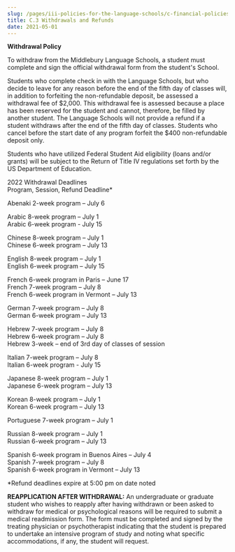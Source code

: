 ```yaml
---
slug: /pages/iii-policies-for-the-language-schools/c-financial-policies/c-3-withdrawals-and-refunds
title: C.3 Withdrawals and Refunds
date: 2021-05-01
---
```

**Withdrawal Policy**

To withdraw from the Middlebury Language Schools, a student must complete and sign the official withdrawal form from the student's School.

Students who complete check in with the Language Schools, but who decide to leave for any reason before the end of the fifth day of classes will, in addition to forfeiting the non-refundable deposit, be assessed a withdrawal fee of $2,000. This withdrawal fee is assessed because a place has been reserved for the student and cannot, therefore, be filled by another student. The Language Schools will not provide a refund if a student withdraws after the end of the fifth day of classes. Students who cancel before the start date of any program forfeit the $400 non-refundable deposit only.

Students who have utilized Federal Student Aid eligibility (loans and/or grants) will be subject to the Return of Title IV regulations set forth by the US Department of Education.

2022 Withdrawal Deadlines  
Program, Session, Refund Deadline\*

Abenaki 2-week program – July 6

Arabic 8-week program – July 1  
Arabic 6-week program - July 15

Chinese 8-week program – July 1  
Chinese 6-week program – July 13

English 8-week program – July 1  
English 6-week program – July 15  
  
French 6-week program in Paris – June 17  
French 7-week program – July 8  
French 6-week program in Vermont – July 13

German 7-week program – July 8  
German 6-week program – July 13

Hebrew 7-week program – July 8  
Hebrew 6-week program – July 8  
Hebrew 3-week – end of 3rd day of classes of session  
  
Italian 7-week program – July 8  
Italian 6-week program - July 15

Japanese 8-week program – July 1  
Japanese 6-week program – July 13

Korean 8-week program – July 1  
Korean 6-week program – July 13

Portuguese 7-week program – July 1

Russian 8-week program – July 1  
Russian 6-week program – July 13

Spanish 6-week program in Buenos Aires – July 4  
Spanish 7-week program – July 8  
Spanish 6-week program in Vermont – July 13

\*Refund deadlines expire at 5:00 pm on date noted

**REAPPLICATION AFTER WITHDRAWAL:** An undergraduate or graduate student who wishes to reapply after having withdrawn or been asked to withdraw for medical or psychological reasons will be required to submit a medical readmission form. The form must be completed and signed by the treating physician or psychotherapist indicating that the student is prepared to undertake an intensive program of study and noting what specific accommodations, if any, the student will request.